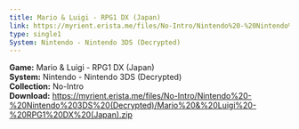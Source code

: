 ```yaml
---
title: Mario & Luigi - RPG1 DX (Japan)
link: https://myrient.erista.me/files/No-Intro/Nintendo%20-%20Nintendo%203DS%20(Decrypted)/Mario%20&%20Luigi%20-%20RPG1%20DX%20(Japan).zip
type: single1
System: Nintendo - Nintendo 3DS (Decrypted)
---
```

<b>Game:</b> Mario & Luigi - RPG1 DX (Japan)<br>
<b>System:</b> Nintendo - Nintendo 3DS (Decrypted)<br>
<b>Collection:</b> No-Intro<br>
<b>Download:</b> https://myrient.erista.me/files/No-Intro/Nintendo%20-%20Nintendo%203DS%20(Decrypted)/Mario%20&%20Luigi%20-%20RPG1%20DX%20(Japan).zip